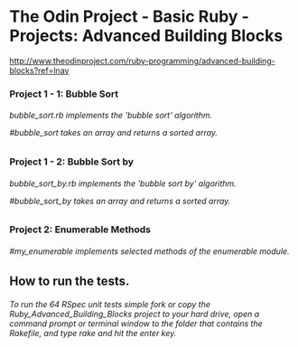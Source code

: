 <!DOCTYPE html>
<html>
<head lang="en">
    <meta charset="UTF-8">
    <title>Advanced Building Blocks</title>
</head>
<body>
<h1>The Odin Project - Basic Ruby - Projects: Advanced Building Blocks</h1>

http://www.theodinproject.com/ruby-programming/advanced-building-blocks?ref=lnav

<h3>Project 1 - 1: Bubble Sort</h3>

<h6>bubble_sort.rb implements the 'bubble sort' algorithm.</br>

#bubble_sort takes an array and returns a sorted array.</h6>

<h3>Project 1 - 2: Bubble Sort by</h3>

<h6>bubble_sort_by.rb implements the 'bubble sort by' algorithm.</br>

#bubble_sort_by takes an array and returns a sorted array.</h6>

<h3>Project 2: Enumerable Methods</h3>

<h6>#my_enumerable implements selected methods of the enumerable module.</h6>

<h2>How to run the tests.</h2>

<h6>To run the 64 RSpec unit tests simple fork or copy the Ruby_Advanced_Building_Blocks project 
to your hard drive, open a command prompt or terminal window to the folder that contains the Rakefile, 
and type rake and hit the enter key.</h6>
</body>
</html>
